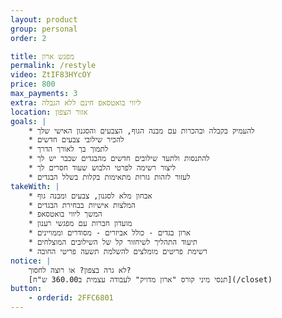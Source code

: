 ```yaml
---
layout: product
group: personal
order: 2

title: מפגש ארון
permalink: /restyle
video: ZtIF83HYcOY
price: 800
max_payments: 3
extra: ליווי בואטסאפ חינם ללא הגבלה
location: אזור הצפון
goals: |
    * להעמיק בקבלה ובהכרות עם מבנה הגוף, הצבעים והסגנון האישי שלך
    * להכיר שילובי צבעים חדשים
    * לתמוך בך לאורך הדרך
    * להתנסות ולתעד שילובים חדשים מהבגדים שכבר יש לך
    * ליצור רשימה לפרטי הלבוש שעוד חסרים לך
    * לעזור לזהות גזרות מתאימות בקלות בשלל הבגדים
takeWith: |
    * אבחון מלא לסגנון, צבעים ומבנה גוף
    * המלצות אישיות בבחירת הבגדים
    * המשך ליווי בואטסאפ
    * מועדון חברות עם מפגשי רענון
    * ארון בגדים - כולל אביזרים - מסודרים וממויינים
    * תיעוד התהליך לשיחזור קל של השילובים המוצלחים
    * רשימת פריטים מומלצים להשלמת תשעה פריטי החובה
notice: |
    לא גרה בצפון? או רוצה לחסוך?
    [תנסי מיני קורס "ארון מדויק" לעבודה עצמית ב360.00 ש"ח](/closet)
button:
    - orderid: 2FFC6801
---
```

